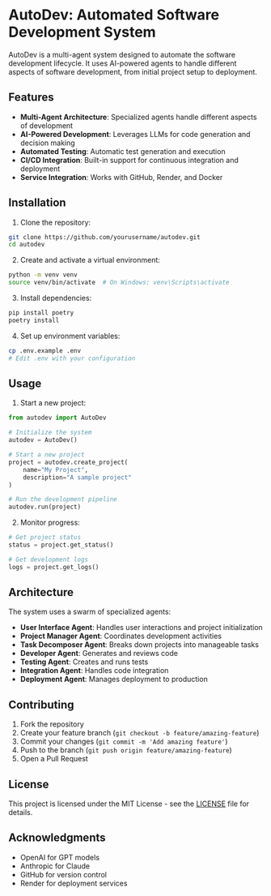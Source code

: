 # AutoDev: Automated Software Development System

AutoDev is a multi-agent system designed to automate the software development lifecycle. It uses AI-powered agents to handle different aspects of software development, from initial project setup to deployment.

## Features

- **Multi-Agent Architecture**: Specialized agents handle different aspects of development
- **AI-Powered Development**: Leverages LLMs for code generation and decision making
- **Automated Testing**: Automatic test generation and execution
- **CI/CD Integration**: Built-in support for continuous integration and deployment
- **Service Integration**: Works with GitHub, Render, and Docker

## Installation

1. Clone the repository:
```bash
git clone https://github.com/yourusername/autodev.git
cd autodev
```

2. Create and activate a virtual environment:
```bash
python -m venv venv
source venv/bin/activate  # On Windows: venv\Scripts\activate
```

3. Install dependencies:
```bash
pip install poetry
poetry install
```

4. Set up environment variables:
```bash
cp .env.example .env
# Edit .env with your configuration
```

## Usage

1. Start a new project:
```python
from autodev import AutoDev

# Initialize the system
autodev = AutoDev()

# Start a new project
project = autodev.create_project(
    name="My Project",
    description="A sample project"
)

# Run the development pipeline
autodev.run(project)
```

2. Monitor progress:
```python
# Get project status
status = project.get_status()

# Get development logs
logs = project.get_logs()
```

## Architecture

The system uses a swarm of specialized agents:

- **User Interface Agent**: Handles user interactions and project initialization
- **Project Manager Agent**: Coordinates development activities
- **Task Decomposer Agent**: Breaks down projects into manageable tasks
- **Developer Agent**: Generates and reviews code
- **Testing Agent**: Creates and runs tests
- **Integration Agent**: Handles code integration
- **Deployment Agent**: Manages deployment to production

## Contributing

1. Fork the repository
2. Create your feature branch (`git checkout -b feature/amazing-feature`)
3. Commit your changes (`git commit -m 'Add amazing feature'`)
4. Push to the branch (`git push origin feature/amazing-feature`)
5. Open a Pull Request

## License

This project is licensed under the MIT License - see the [LICENSE](LICENSE) file for details.

## Acknowledgments

- OpenAI for GPT models
- Anthropic for Claude
- GitHub for version control
- Render for deployment services